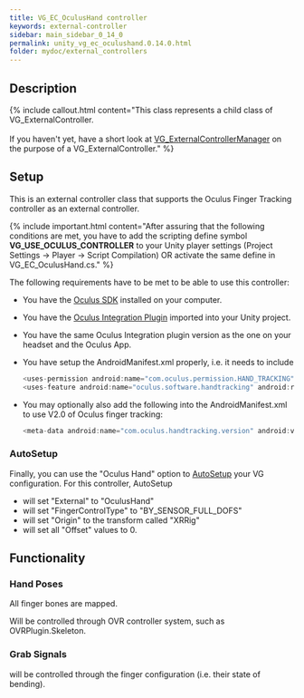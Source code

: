 ```yaml
---
title: VG_EC_OculusHand controller
keywords: external-controller
sidebar: main_sidebar_0_14_0
permalink: unity_vg_ec_oculushand.0.14.0.html
folder: mydoc/external_controllers
---
```


## Description 

{% include callout.html content="This class represents a child class of VG_ExternalController.<br><br> If you haven't yet, have a short look at [VG_ExternalControllerManager](unity_component_vgexternalcontrollermanager.0.14.0.html) on the purpose of a VG_ExternalController." %}

## Setup 

This is an external controller class that supports the Oculus Finger Tracking controller as an external controller.

{% include important.html content="After assuring that the following conditions are met, you have to add the scripting define symbol **VG_USE_OCULUS_CONTROLLER** to your Unity player settings (Project Settings → Player → Script Compilation) OR activate the same define in VG_EC_OculusHand.cs." %}

The following requirements have to be met to be able to use this controller:

 * You have the [Oculus SDK](https://www.oculus.com/setup/) installed on your computer.
 * You have the [Oculus Integration Plugin](https://developer.oculus.com/downloads/package/unity-integration/) imported into your Unity project.
 * You have the same Oculus Integration plugin version as the one on your headset and the Oculus App.
 * You have setup the AndroidManifest.xml properly, i.e. it needs to include<br>
 
	```js
	<uses-permission android:name="com.oculus.permission.HAND_TRACKING" />
	<uses-feature android:name="oculus.software.handtracking" android:required="false" />
	````
* You may optionally also add the following into the AndroidManifest.xml to use V2.0 of Oculus finger tracking:
	```js
	<meta-data android:name="com.oculus.handtracking.version" android:value="V2.0" />
	````

### AutoSetup

Finally, you can use the "Oculus Hand" option to [AutoSetup](unity_component_myvirtualgrasp.0.14.0.html#autosetup) your VG configuration. For this controller, AutoSetup 

* will set "External" to "OculusHand"
* will set "FingerControlType" to "BY_SENSOR_FULL_DOFS"
* will set "Origin" to the transform called "XRRig"
* will set all "Offset" values to 0.

## Functionality

### Hand Poses
All finger bones are mapped.

Will be controlled through OVR controller system, such as OVRPlugin.Skeleton.

### Grab Signals
will be controlled through the finger configuration (i.e. their state of bending).
